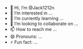 - 👋 Hi, I’m @Jack1212n
- 👀 I’m interested in ...
- 🌱 I’m currently learning ...
- 💞️ I’m looking to collaborate on ...
- 📫 How to reach me ...
- 😄 Pronouns: ...
- ⚡ Fun fact: ...

<!---
Jack1212n/Jack1212n is a ✨ special ✨ repository because its `README.md` (this file) appears on your GitHub profile.
You can click the Preview link to take a look at your changes.
--->
